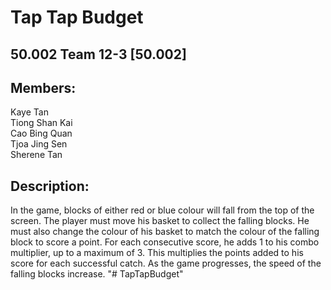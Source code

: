 # Tap Tap Budget

## 50.002 Team 12-3 [50.002]

## Members:
Kaye Tan  
Tiong Shan Kai  
Cao Bing Quan  
Tjoa Jing Sen  
Sherene Tan

## Description:
In the game, blocks of either red or blue colour will fall from the top of the screen. The player must move his basket to collect the falling blocks. He must also change the colour of his basket to match the colour of the falling block to score a point. For each consecutive score, he adds 1 to his combo multiplier, up to a maximum of 3. This multiplies the points added to his score for each successful catch. As the game progresses, the speed of the falling blocks increase. 
"# TapTapBudget" 
